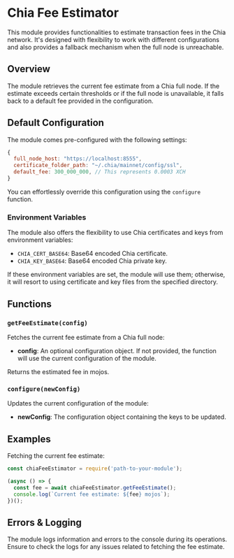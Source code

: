 # Chia Fee Estimator

This module provides functionalities to estimate transaction fees in the Chia network. It's designed with flexibility to work with different configurations and also provides a fallback mechanism when the full node is unreachable.

## Overview

The module retrieves the current fee estimate from a Chia full node. If the estimate exceeds certain thresholds or if the full node is unavailable, it falls back to a default fee provided in the configuration.

## Default Configuration

The module comes pre-configured with the following settings:

```javascript
{
  full_node_host: "https://localhost:8555",
  certificate_folder_path: "~/.chia/mainnet/config/ssl",
  default_fee: 300_000_000, // This represents 0.0003 XCH
}
```

You can effortlessly override this configuration using the `configure` function.

### Environment Variables

The module also offers the flexibility to use Chia certificates and keys from environment variables:

- `CHIA_CERT_BASE64`: Base64 encoded Chia certificate.
- `CHIA_KEY_BASE64`: Base64 encoded Chia private key.

If these environment variables are set, the module will use them; otherwise, it will resort to using certificate and key files from the specified directory.

## Functions

### `getFeeEstimate(config)`

Fetches the current fee estimate from a Chia full node:

- **config**: An optional configuration object. If not provided, the function will use the current configuration of the module.

Returns the estimated fee in mojos.

### `configure(newConfig)`

Updates the current configuration of the module:

- **newConfig**: The configuration object containing the keys to be updated.

## Examples

Fetching the current fee estimate:

```javascript
const chiaFeeEstimator = require('path-to-your-module');

(async () => {
  const fee = await chiaFeeEstimator.getFeeEstimate();
  console.log(`Current fee estimate: ${fee} mojos`);
})();
```

## Errors & Logging

The module logs information and errors to the console during its operations. Ensure to check the logs for any issues related to fetching the fee estimate.

